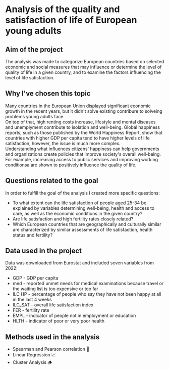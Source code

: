 ﻿# Analysis of the quality and satisfaction of life of European young adults 
## Aim of the project
The analysis was made to categorize European countries based on selected economic and social measures that may influence or determine the level of quality of life in a given country, and to examine the factors influencing the level of life satisfaction.
## Why I've chosen this topic
Many countries in the European Union displayed significant economic growth in the recent years, but it didn't solve existing contribure to solveing problems young adults face. <br>
On top of that, high renting costs increase, lifestyle and mental diseases and unemplyment contribute to isolation and well-being. 
Global happiness reports, such as those published by the World Happiness Report, show that countries with higher GDP per capita tend to have higher levels of life satisfaction, however, the issue is much more complex. <br>
Understanding what influences citizens' happiness can help governments and organizations create policies that improve society's overall well-being. For example, increasing access to public services and improving working conditionsa are shown to positively influence the quality of life.
## Questions related to the goal
In order to fulfill the goal of the analysis I created more specific questions:
* To what extent can the life satisfaction of people aged 25-34 be explained by variables determining well-being, health and access to care, as well as the economic conditions in the given country?
* Are life satisfaction and high fertility rates closely related?
* Which European countries that are geographically and culturally similar are characterized by similar assessments of life satisfaction, health status and fertility?
## Data used in the project
Data was downloaded from Eurostat and included seven variables from 2022:
* GDP - GDP per capita
* med - reported unmet needs for medical examinations because travel or the waiting list is too expensive or too far
* ILC HP - percentage of people who say they have not been happy at all in the last 4 weeks
* ILC_SAT - overall life satisfaction index
* FER - fertility rate
* EMPL - indicator of people not in employment or education
* HLTH - indicator of poor or very poor health
## Methods used in the analysis
* Spearman and Pearson correlation 📑
* Linear Regression 📈
* Cluster Analysis 🪵
  


